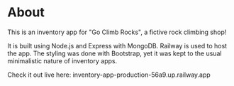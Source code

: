# About

This is an inventory app for "Go Climb Rocks", a fictive rock climbing shop!

It is built using Node.js and Express with MongoDB. 
Railway is used to host the app.
The styling was done with Bootstrap, yet it was kept to the usual minimalistic nature of inventory apps.

Check it out live here: inventory-app-production-56a9.up.railway.app 







